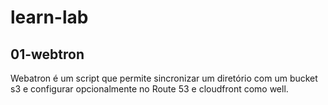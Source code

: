 # learn-lab

## 01-webtron

Webatron é um script que permite sincronizar um diretório  com um bucket s3 e configurar opcionalmente no Route 53 e cloudfront como well.